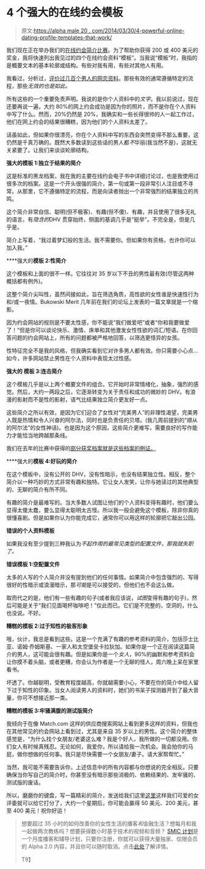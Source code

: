 # 4 个强大的在线约会模板

> 原文:[https://alpha male 20 . com/2014/03/30/4-powerful-online-dating-profile-templates-that-work/](https://alphamale20.com/2014/03/30/4-powerful-online-dating-profile-templates-that-work/)

我们现在正在举办我们的[在线约会简介比赛](https://blackdragonblog.com/ "Announcing The 2014 Online Dating Profile Contest")。为了帮助你获得 200 或 400 美元的奖金，我将快速列出我见过的四个在线约会资料“模板”。当我说“模板”时，我指的是概要文本的基本轮廓或结构。有些对我有用，有些对其他人有用。

我看过，分析过，[评价过几百个男人的网恋资料](http://www.consultwithbd.com)。那些有效的通常遵循特定的流程，那些*无效的也是如此。*

所有这些的一个重要免责声明。我说的是你个人资料中的*文字*。我以前说过，现在还要再说一遍，大约 80%的网上约会成功是因为你的照片，而不是你在个人资料中写了什么。然而，20%仍然是 20%，我确实和一些长得很帅的人一起工作过，他们在网上约会的结果很糟糕，因为他们的个人资料太差了。

话虽如此，但如果你很漂亮，你在个人资料中写的东西会突然变得不那么重要，这仍然是千真万确的。既然大多数读到这些话的男人都*不*华丽(我当然不是)，这就无关紧要了。让我们来谈谈轮廓结构。

**强大的模板 1:独立于结果的简介**

这是标准的黑龙档案，我在我的主要在线约会电子书中详细讨论过，也是我使用过很多次的档案。这是一个开头很强的简介，第一句或第一段非常引人注目或不寻常。从那里，它不遵循特定的流程，而是向读者抛出一个非常强烈的结果独立的共鸣。

这个简介非常自信、聪明(但不极客)、有趣(但不傻)、有趣，并且使用了很多无礼的语言。有*隐含的*DHV 贯穿始终，侧面的基调几乎是“挺举”。不完全是，但是几乎是。

简介上写着，“我过着梦幻般的生活。我不需要你。但如果你有资格，也许你可以加入我。”

****强大的**模板 2:性简介**

这个模板和上面的很不一样。它往往对 35 岁以下不丑的男性最有效(尽管这两种概括都有例外)。

这整个简介尖叫性，虽然间接如此，旨在筛选角质，高性欲的女性谁是快速性行为和/或一夜情。Bukowski Merit 几年前在我们的论坛上发表的一篇文章就是一个缩影。

因为约会网站的规则是不要太性感，你不能说“我们做爱吧”或者“你和我要做爱了！”但是你可以谈论快乐、激情、床单和其他激发女性性欲的词汇/短语。在你回答问题的约会网站上，所有的问题都被严格地回答，以筛选更怪异的女孩。

性特征完全不是我的风格，但我确实看到它对许多男人都有效。你只需要小心点...如今，许多网站禁止男性在个人资料中表现太过性感。

******强大的**** 模板 3:连击简介**

这个模板几乎是以上两个概要文件的组合。它开始时非常情绪化，抽象，强烈的感觉。然后，大约一两段之后，它逐渐转变为关于责任和成功的微妙的 DHV。有浪漫的影射而不是性的影射，语气比结果独立简介更友好一点。

这些简介之所以有效，是因为它们迎合了女性对“完美男人”的非理性渴望，完美男人既是热情和令人兴奋的阿尔法，同时也是负责任的贝塔。(我几周前提到的“顺从的阿尔法”的女性神话)。也是因为这个原因，这些简介更难写，需要良好的写作能力才能恰当地跨越那条线。

我们在去年的比赛中获得的[部分获奖档案就是这些档案的例证。](https://blackdragonblog.com/2013/02/18/online-dating-contest-the-winning-profiles-and-other-results/ "Online Dating Contest – The Winning Profiles and Other Results")

****强大的**模板 4:好玩的简介**

在这个模板中，没有公开的 DHV，没有性暗示，也没有结果独立性。相反，整个简介以一种巧妙的方式非常有趣和独特。它让女人发笑，让你与她读过的其他典型的、无聊的简介有所不同。

有趣的简介是最难写的。当大多数人试图让他们的个人资料变得有趣时，他们要么显得太傻太蠢，要么显得太聪明太古怪。所以我一般会避免这个模板，除非你真的很懂喜剧。但是如果你认为你能完成它，通常你可以用这样的轮廓把它敲出公园。

**错误的个人资料模板**

如果我没有至少提到三种我认为*不起作用的最常见类型的配置文件，那我就失职了。*

**错误模板 1:空配置文件**

太多的人写的个人简介并没有提到他们的任何事情。如果简介中包含强烈的、写得很好的性暗示或浪漫暗示，那*可能*是可以接受的，但他们也不会这么做。

取而代之的是，他们有一些有趣的句子(或者我应该说，*试图*变得有趣的句子)，然后可能是关于“我们见面喝杯咖啡吧！”仅此而已。它们是不完整的，空洞的，什么也没说。不好。

**糟糕的模板 2:过于知性的极客形象**

哦，伙计，我总是看到这些。这是一个充满了有趣的参考资料的简介，包括莎士比亚、诺姆·乔姆斯基、一家人和太空堡垒卡拉狄加。如果你是一个正在阅读这篇简介的男人，这可能会很有趣。但是如果你是一个*女人*，90%的幽默和参考资料会让你摸不着头脑，或者更糟，你会认为作者是一个无聊的怪人，周六晚上呆在家里看书。

坏透了。你越聪明，受教育程度越高，你就越需要小心，不要在你的简介中给人留下过于知性的印象。当女人阅读男人的资料时，她们的书呆子探测器开到了最大音量，你可不想接近那一类。

**糟糕的模板 3:牢骚满腹的测试版简介**

我倾向于在像 Match.com 这样的供应商搜索网站上看到更多这样的资料，但我也在其他常见的约会网站上看到过，尤其是来自 35 岁以上的男性。这个简介的整体感觉是，“为什么找个女朋友/老婆这么难？我是个好人，我所做的一切都没用。你们女人有时候真残忍。无论如何，我爱你，所以请给我一次机会。我会拍你的马屁，做你想做的任何事。我只是尽快需要一个女朋友/妻子。请大家帮帮忙。”

当然，我可能不需要告诉你，上述信息中的所有内容都与你想说的完全相反。只要确保当你写自己的简介时，你甚至没有暗示那些消极的、依赖结果的、发牢骚的、测试版的废话。

所以，磨磨你的键盘，写一篇精彩的简介，发送给我们这里[这里](https://blackdragonblog.com/ "Announcing The 2014 Online Dating Profile Contest")这样我们可爱的女评委就可以给它打分了，大约一个星期后，你可能会赢得 50 美元、200 美元，甚至 400 美元！祝你好运！

> 想要超过 35 小时的如何改善你的女性生活的播客*和*金融生活？想每月和我一起做两次教练吗？想要获得数小时基于技术的视频和音频？ [SMIC 计划](https://alphamale20.kartra.com/page/vIL17)是一个月度播客和辅导计划，只要你注册，你就可以获得大量独家、仅限会员的 Alpha 2.0 内容，并且你可以随时取消。点击[此处](https://alphamale20.kartra.com/page/vIL17)了解详情。
> 
> T9】